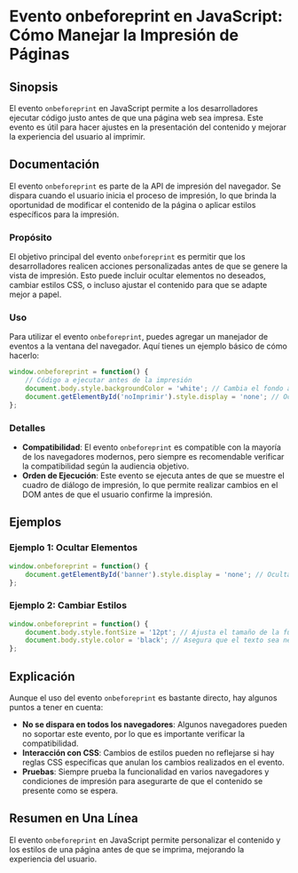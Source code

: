 <!--
Meta Description: # Evento onbeforeprint en JavaScript: Cómo Manejar la Impresión de Páginas ## Sinopsis El evento `onbeforeprint` en JavaScript permite a los desarroll...
Meta Keywords: que, evento, onbeforeprint, impresión, del
-->

# Evento onbeforeprint en JavaScript: Cómo Manejar la Impresión de Páginas

## Sinopsis
El evento `onbeforeprint` en JavaScript permite a los desarrolladores ejecutar código justo antes de que una página web sea impresa. Este evento es útil para hacer ajustes en la presentación del contenido y mejorar la experiencia del usuario al imprimir.

## Documentación
El evento `onbeforeprint` es parte de la API de impresión del navegador. Se dispara cuando el usuario inicia el proceso de impresión, lo que brinda la oportunidad de modificar el contenido de la página o aplicar estilos específicos para la impresión.

### Propósito
El objetivo principal del evento `onbeforeprint` es permitir que los desarrolladores realicen acciones personalizadas antes de que se genere la vista de impresión. Esto puede incluir ocultar elementos no deseados, cambiar estilos CSS, o incluso ajustar el contenido para que se adapte mejor a papel.

### Uso
Para utilizar el evento `onbeforeprint`, puedes agregar un manejador de eventos a la ventana del navegador. Aquí tienes un ejemplo básico de cómo hacerlo:

```javascript
window.onbeforeprint = function() {
    // Código a ejecutar antes de la impresión
    document.body.style.backgroundColor = 'white'; // Cambia el fondo a blanco
    document.getElementById('noImprimir').style.display = 'none'; // Oculta un elemento
};
```

### Detalles
- **Compatibilidad**: El evento `onbeforeprint` es compatible con la mayoría de los navegadores modernos, pero siempre es recomendable verificar la compatibilidad según la audiencia objetivo.
- **Orden de Ejecución**: Este evento se ejecuta antes de que se muestre el cuadro de diálogo de impresión, lo que permite realizar cambios en el DOM antes de que el usuario confirme la impresión.

## Ejemplos
### Ejemplo 1: Ocultar Elementos
```javascript
window.onbeforeprint = function() {
    document.getElementById('banner').style.display = 'none'; // Oculta el banner
};
```

### Ejemplo 2: Cambiar Estilos
```javascript
window.onbeforeprint = function() {
    document.body.style.fontSize = '12pt'; // Ajusta el tamaño de la fuente
    document.body.style.color = 'black'; // Asegura que el texto sea negro
};
```

## Explicación
Aunque el uso del evento `onbeforeprint` es bastante directo, hay algunos puntos a tener en cuenta:

- **No se dispara en todos los navegadores**: Algunos navegadores pueden no soportar este evento, por lo que es importante verificar la compatibilidad.
- **Interacción con CSS**: Cambios de estilos pueden no reflejarse si hay reglas CSS específicas que anulan los cambios realizados en el evento.
- **Pruebas**: Siempre prueba la funcionalidad en varios navegadores y condiciones de impresión para asegurarte de que el contenido se presente como se espera.

## Resumen en Una Línea
El evento `onbeforeprint` en JavaScript permite personalizar el contenido y los estilos de una página antes de que se imprima, mejorando la experiencia del usuario.